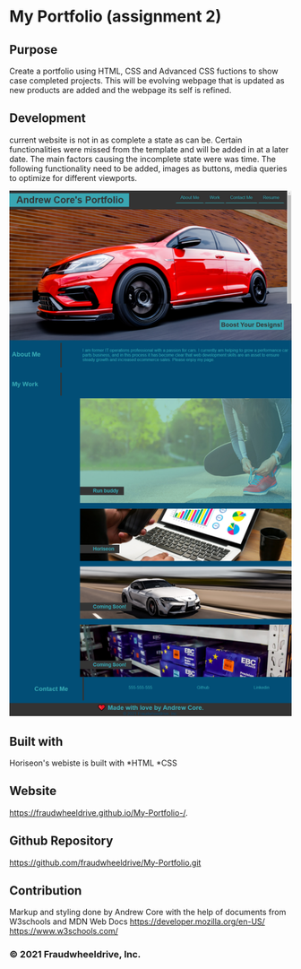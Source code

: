 # My Portfolio (assignment 2)

## Purpose
Create a portfolio using HTML, CSS and Advanced CSS fuctions to show case completed projects.
This will be evolving webpage that is updated as new products are added and the webpage its self is 
refined. 

## Development
current website is not in as complete a state as can be. Certain functionalities were missed from the template 
and will be added in at a later date. The main factors causing the incomplete state were was time. The following 
functionality need to be added, images as buttons, media queries to optimize for different viewports. 

![alt text](https://github.com/fraudwheeldrive/My-Portfolio-/blob/main/assets/images/My%20portfolio%20screen%20shot.%20.png)




##  Built with 
Horiseon's webiste is built with 
*HTML
*CSS

## Website 
https://fraudwheeldrive.github.io/My-Portfolio-/.
## Github Repository 
https://github.com/fraudwheeldrive/My-Portfolio.git

## Contribution 
Markup and styling done by Andrew Core with the help of documents from W3schools and MDN Web Docs
https://developer.mozilla.org/en-US/
https://www.w3schools.com/


### © 2021 Fraudwheeldrive, Inc.

